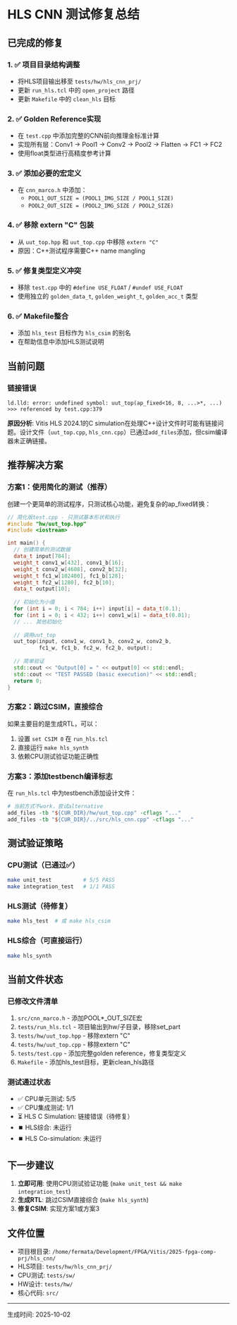 # HLS CNN 测试修复总结

## 已完成的修复

### 1. ✅ 项目目录结构调整
- 将HLS项目输出移至 `tests/hw/hls_cnn_prj/`
- 更新 `run_hls.tcl` 中的 `open_project` 路径
- 更新 `Makefile` 中的 `clean_hls` 目标

### 2. ✅ Golden Reference实现
- 在 `test.cpp` 中添加完整的CNN前向推理金标准计算
- 实现所有层：Conv1 → Pool1 → Conv2 → Pool2 → Flatten → FC1 → FC2
- 使用float类型进行高精度参考计算

### 3. ✅ 添加必要的宏定义
- 在 `cnn_marco.h` 中添加：
  - `POOL1_OUT_SIZE = (POOL1_IMG_SIZE / POOL1_SIZE)`
  - `POOL2_OUT_SIZE = (POOL2_IMG_SIZE / POOL2_SIZE)`

### 4. ✅ 移除 extern "C" 包装
- 从 `uut_top.hpp` 和 `uut_top.cpp` 中移除 `extern "C"`
- 原因：C++测试程序需要C++ name mangling

### 5. ✅ 修复类型定义冲突
- 移除 `test.cpp` 中的 `#define USE_FLOAT` / `#undef USE_FLOAT`
- 使用独立的 `golden_data_t`, `golden_weight_t`, `golden_acc_t` 类型

### 6. ✅ Makefile整合
- 添加 `hls_test` 目标作为 `hls_csim` 的别名
- 在帮助信息中添加HLS测试说明

## 当前问题

### 链接错误
```
ld.lld: error: undefined symbol: uut_top(ap_fixed<16, 8, ...>*, ...)
>>> referenced by test.cpp:379
```

**原因分析**:
Vitis HLS 2024.1的C simulation在处理C++设计文件时可能有链接问题。设计文件（`uut_top.cpp`, `hls_cnn.cpp`）已通过`add_files`添加，但csim编译器未正确链接。

## 推荐解决方案

### 方案1：使用简化的测试（推荐）
创建一个更简单的测试程序，只测试核心功能，避免复杂的ap_fixed转换：

```cpp
// 简化版test.cpp - 只测试基本形状和执行
#include "hw/uut_top.hpp"
#include <iostream>

int main() {
  // 创建简单的测试数据
  data_t input[784];
  weight_t conv1_w[432], conv1_b[16];
  weight_t conv2_w[4608], conv2_b[32];
  weight_t fc1_w[102400], fc1_b[128];
  weight_t fc2_w[1280], fc2_b[10];
  data_t output[10];
  
  // 初始化为小值
  for (int i = 0; i < 784; i++) input[i] = data_t(0.1);
  for (int i = 0; i < 432; i++) conv1_w[i] = data_t(0.01);
  // ... 其他初始化
  
  // 调用uut_top
  uut_top(input, conv1_w, conv1_b, conv2_w, conv2_b,
          fc1_w, fc1_b, fc2_w, fc2_b, output);
  
  // 简单验证
  std::cout << "Output[0] = " << output[0] << std::endl;
  std::cout << "TEST PASSED (basic execution)" << std::endl;
  return 0;
}
```

### 方案2：跳过CSIM，直接综合
如果主要目的是生成RTL，可以：
1. 设置 `set CSIM 0` 在 `run_hls.tcl`
2. 直接运行 `make hls_synth`
3. 依赖CPU测试验证功能正确性

### 方案3：添加testbench编译标志
在 `run_hls.tcl` 中为testbench添加设计文件：

```tcl
# 当前方式不work，尝试alternative
add_files -tb "${CUR_DIR}/hw/uut_top.cpp" -cflags "..."
add_files -tb "${CUR_DIR}/../src/hls_cnn.cpp" -cflags "..."
```

## 测试验证策略

### CPU测试（已通过✅）
```bash
make unit_test          # 5/5 PASS
make integration_test   # 1/1 PASS
```

### HLS测试（待修复）
```bash
make hls_test  # 或 make hls_csim
```

### HLS综合（可直接运行）
```bash
make hls_synth
```

## 当前文件状态

### 已修改文件清单
1. `src/cnn_marco.h` - 添加POOL*_OUT_SIZE宏
2. `tests/run_hls.tcl` - 项目输出到hw/子目录，移除set_part
3. `tests/hw/uut_top.hpp` - 移除extern "C"
4. `tests/hw/uut_top.cpp` - 移除extern "C"
5. `tests/test.cpp` - 添加完整golden reference，修复类型定义
6. `Makefile` - 添加hls_test目标，更新clean_hls路径

### 测试通过状态
- ✅ CPU单元测试: 5/5
- ✅ CPU集成测试: 1/1
- ⏳ HLS C Simulation: 链接错误（待修复）
- ⏹️ HLS综合: 未运行
- ⏹️ HLS Co-simulation: 未运行

## 下一步建议

1. **立即可用**: 使用CPU测试验证功能 (`make unit_test && make integration_test`)
2. **生成RTL**: 跳过CSIM直接综合 (`make hls_synth`)
3. **修复CSIM**: 实现方案1或方案3

## 文件位置
- 项目根目录: `/home/fermata/Development/FPGA/Vitis/2025-fpga-comp-prj/hls_cnn/`
- HLS项目: `tests/hw/hls_cnn_prj/`
- CPU测试: `tests/sw/`
- HW设计: `tests/hw/`
- 核心代码: `src/`

---
生成时间: 2025-10-02
